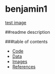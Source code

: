 # benjamin1
[test image]([https://www.google.com/url?sa=i&url=https%3A%2F%2Fwww.four-paws.org%2Four-stories%2Fpublications-guides%2F10-tips-to-recognise-a-responsible-puppy-seller&psig=AOvVaw2vojBS4T9gcMX8dLPfnTMP&ust=1707285951308000&source=images&cd=vfe&opi=89978449&ved=0CBMQjRxqFwoTCMjAhfeFloQDFQAAAAAdAAAAABAD]](https://media.4-paws.org/f/3/9/1/f39115c5c798651f95141c37b692f76b669af761/VIER%20PFOTEN_2019-03-15_001-2886x1999-1920x1330.webp)](https://images.unsplash.com/photo-1601979031925-424e53b6caaa?q=80&w=3387&auto=format&fit=crop&ixlib=rb-4.0.3&ixid=M3wxMjA3fDB8MHxwaG90by1wYWdlfHx8fGVufDB8fHx8fA%3D%3D))

##readme description

###table of contents

- [Code](https://github.com/brutucas/benjamin1/tree/main/code)
- [Data](https://github.com/brutucas/benjamin1/tree/main/data)
- [Images](https://github.com/brutucas/benjamin1/tree/main/images)
- [References](https://github.com/brutucas/benjamin1/tree/main/references)
